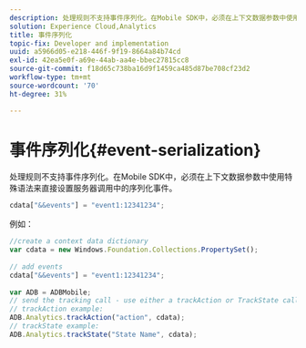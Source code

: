 ```yaml
---
description: 处理规则不支持事件序列化。在Mobile SDK中，必须在上下文数据参数中使用特殊语法来直接设置服务器调用中的序列化事件。
solution: Experience Cloud,Analytics
title: 事件序列化
topic-fix: Developer and implementation
uuid: a5966d05-e218-446f-9f19-8664a84b74cd
exl-id: 42ea5e0f-a69e-44ab-aa4e-bbec27815cc8
source-git-commit: f18d65c738ba16d9f1459ca485d87be708cf23d2
workflow-type: tm+mt
source-wordcount: '70'
ht-degree: 31%

---
```


# 事件序列化{#event-serialization}

处理规则不支持事件序列化。在Mobile SDK中，必须在上下文数据参数中使用特殊语法来直接设置服务器调用中的序列化事件。

```js
cdata["&&events"] = "event1:12341234";
```

例如：

```js
//create a context data dictionary 
var cdata = new Windows.Foundation.Collections.PropertySet(); 
 
// add events 
cdata["&&events"] = "event1:12341234"; 
 
var ADB = ADBMobile; 
// send the tracking call - use either a trackAction or TrackState call. 
// trackAction example: 
ADB.Analytics.trackAction("action", cdata); 
// trackState example: 
ADB.Analytics.trackState("State Name", cdata);
```
